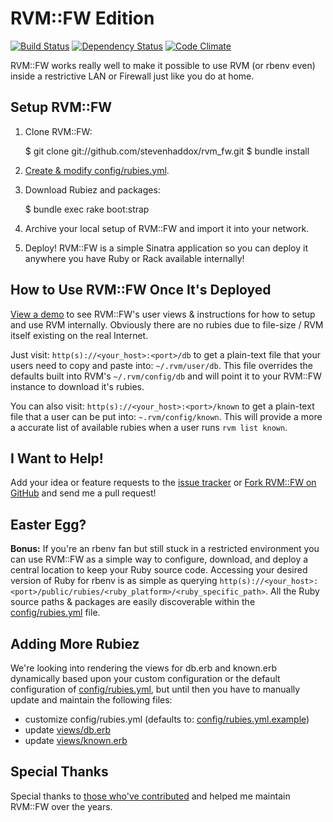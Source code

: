# RVM::FW Edition

[![Build Status](https://travis-ci.org/stevenhaddox/rvm_fw.png?branch=master)](https://travis-ci.org/stevenhaddox/rvm_fw) [![Dependency Status](https://gemnasium.com/stevenhaddox/rvm_fw.png)](https://gemnasium.com/stevenhaddox/rvm_fw) [![Code Climate](https://codeclimate.com/github/stevenhaddox/rvm_fw.png)](https://codeclimate.com/github/stevenhaddox/rvm_fw)

RVM::FW works really well to make it possible to use RVM (or rbenv even) inside a restrictive LAN or Firewall just like you do at home.

## Setup RVM::FW

1. Clone RVM::FW:

    $ git clone git://github.com/stevenhaddox/rvm_fw.git
    $ bundle install

2. [Create & modify config/rubies.yml](#adding-more-rubiez).

3. Download Rubiez and packages:

    $ bundle exec rake boot:strap

4. Archive your local setup of RVM::FW and import it into your network.

5. Deploy! RVM::FW is a simple Sinatra application so you can deploy it anywhere you have Ruby or Rack available internally!

## How to Use RVM::FW Once It's Deployed

[View a demo](http://rvm-fw.herokuapp.com) to see RVM::FW's user views & instructions for how to setup and use RVM internally. Obviously there are no rubies due to file-size / RVM itself existing on the real Internet.

Just visit: `http(s)://<your_host>:<port>/db` to get a plain-text file that your users need to copy and paste into: `~/.rvm/user/db`.  This file overrides the defaults built into RVM's `~/.rvm/config/db` and will point it to your RVM::FW instance to download it's rubies.

You can also visit: `http(s)://<your_host>:<port>/known` to get a plain-text file that a user can be put into: `~.rvm/config/known`. This will provide a more a accurate list of available rubies when a user runs `rvm list known`.

## I Want to Help!

Add your idea or feature requests to the [issue tracker](https://github.com/stevenhaddox/rvm_fw/issues) or [Fork RVM::FW on GitHub](https://github.com/stevenhaddox/rvm_fw) and send me a pull request!

## Easter Egg?

**Bonus:** If you're an rbenv fan but still stuck in a restricted environment you can use RVM::FW as a simple way to configure, download, and deploy a central location to keep your Ruby source code. Accessing your desired version of Ruby for rbenv is as simple as querying `http(s)://<your_host>:<port>/public/rubies/<ruby_platform>/<ruby_specific_path>`. All the Ruby source paths & packages are easily discoverable within the [config/rubies.yml](config/rubies.yml.example) file.

## Adding More Rubiez

We're looking into rendering the views for db.erb and known.erb dynamically based upon your custom configuration or the default configuration of [config/rubies.yml](config/rubies.yml.example), but until then you have to manually update and maintain the following files:

* customize config/rubies.yml (defaults to: [config/rubies.yml.example](config/rubies.yml.example))
* update [views/db.erb](views/db.erb)
* update [views/known.erb](views/known.erb)

## Special Thanks

Special thanks to [those who've contributed](https://github.com/stevenhaddox/rvm_fw/contributors) and helped me maintain RVM::FW over the years.
